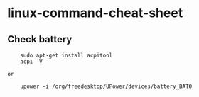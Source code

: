 # linux-command-cheat-sheet
## Check battery 
 
        sudo apt-get install acpitool
        acpi -V
 
    or
 
        upower -i /org/freedesktop/UPower/devices/battery_BAT0
 
